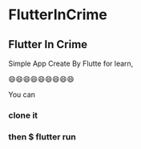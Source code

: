 # FlutterInCrime
## Flutter In Crime
Simple App Create By Flutte for learn, 

😄😄😄😄😄😄😄😄😄

You can 
### clone it
### then $ flutter run




